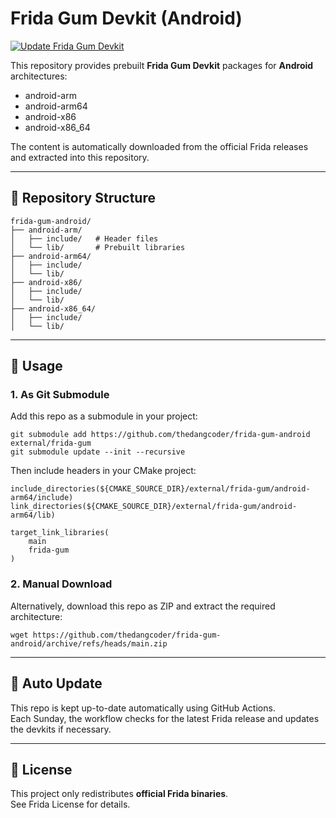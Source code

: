# Frida Gum Devkit (Android)

[![Update Frida Gum Devkit](https://github.com/thedangcoder/frida-gum-android/actions/workflows/update-frida.yml/badge.svg)](https://github.com/thedangcoder/frida-gum-android/actions/workflows/update-frida.yml)

This repository provides prebuilt **Frida Gum Devkit** packages for **Android** architectures:

- android-arm
- android-arm64
- android-x86
- android-x86_64

The content is automatically downloaded from the official Frida releases and extracted into this repository.

---

## 📂 Repository Structure

```
frida-gum-android/
├── android-arm/
│   ├── include/   # Header files
│   └── lib/       # Prebuilt libraries
├── android-arm64/
│   ├── include/
│   └── lib/
├── android-x86/
│   ├── include/
│   └── lib/
├── android-x86_64/
│   ├── include/
│   └── lib/
```

---

## 🚀 Usage

### 1. As Git Submodule
Add this repo as a submodule in your project:

    git submodule add https://github.com/thedangcoder/frida-gum-android external/frida-gum
    git submodule update --init --recursive

Then include headers in your CMake project:

    include_directories(${CMAKE_SOURCE_DIR}/external/frida-gum/android-arm64/include)
    link_directories(${CMAKE_SOURCE_DIR}/external/frida-gum/android-arm64/lib)

    target_link_libraries(
        main
        frida-gum
    )

### 2. Manual Download
Alternatively, download this repo as ZIP and extract the required architecture:

    wget https://github.com/thedangcoder/frida-gum-android/archive/refs/heads/main.zip

---

## 🔄 Auto Update
This repo is kept up-to-date automatically using GitHub Actions.  
Each Sunday, the workflow checks for the latest Frida release and updates the devkits if necessary.

---

## 📜 License
This project only redistributes **official Frida binaries**.  
See Frida License for details.
